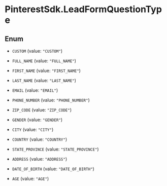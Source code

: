 # PinterestSdk.LeadFormQuestionType

## Enum


* `CUSTOM` (value: `"CUSTOM"`)

* `FULL_NAME` (value: `"FULL_NAME"`)

* `FIRST_NAME` (value: `"FIRST_NAME"`)

* `LAST_NAME` (value: `"LAST_NAME"`)

* `EMAIL` (value: `"EMAIL"`)

* `PHONE_NUMBER` (value: `"PHONE_NUMBER"`)

* `ZIP_CODE` (value: `"ZIP_CODE"`)

* `GENDER` (value: `"GENDER"`)

* `CITY` (value: `"CITY"`)

* `COUNTRY` (value: `"COUNTRY"`)

* `STATE_PROVINCE` (value: `"STATE_PROVINCE"`)

* `ADDRESS` (value: `"ADDRESS"`)

* `DATE_OF_BIRTH` (value: `"DATE_OF_BIRTH"`)

* `AGE` (value: `"AGE"`)


